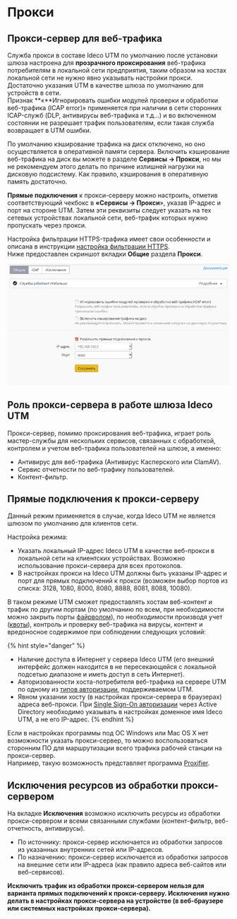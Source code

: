 # Прокси

## Прокси-сервер для веб-трафика

Служба прокси в составе Ideco UTM по умолчанию после установки шлюза настроена для **прозрачного проксирования** веб-трафика потребителям в локальной сети предприятия, таким образом на хостах локальной сети не нужно явно указывать настройки прокси. Достаточно указания UTM в качестве шлюза по умолчанию для устройств в сети.  
Признак **«**Игнорировать ошибки модулей проверки и обработки веб-трафика \(ICAP error\)» применяется при наличии в сети сторонних ICAP-служб \(DLP, антивирусы веб-трафика и т.д...\) и во включенном состоянии не разрешает трафик пользователям, если такая служба возвращает в UTM ошибки.

По умолчанию кэширование трафика на диск отключено, но оно осуществляется в оперативной памяти сервера. Включить кэширование веб-трафика на диск вы можете в разделе **Сервисы -&gt; Прокси**, но мы не рекомендуем этого делать по причине излишней нагрузки на дисковую подсистему. Как правило, кэширования в оперативную память достаточно.

  
**Прямые подключения** к прокси-серверу можно настроить, отметив соответствующий чекбокс в **«Сервисы -&gt; Прокси**», указав IP-адрес и порт на стороне UTM. Затем эти реквизиты следует указать на тех сетевых устройствах локальной сети, веб-трафик которых нужно пропускать через прокси.

Настройка фильтрации HTTPS-трафика имеет свои особенности и описана в инструкции [настройка фильтрации HTTPS](../../pravila_dostupa/kontent-filtr/nastroika_filtracii_https.md).  
Ниже предоставлен скриншот вкладки **Общие** раздела **Прокси**.

![](../../.gitbook/assets/12025873.png)

## Роль прокси-сервера в работе шлюза Ideco UTM

Прокси-сервер, помимо проксирования веб-трафика, играет роль мастер-службы для нескольких сервисов, связанных с обработкой, контролем и учетом веб-трафика пользователей на шлюзе, а именно:

* Антивирус для веб-трафика \(Антивирус Касперского или ClamAV\).
* Сервис отчетности по веб-трафику пользователей.
* Контент-фильтр.

## Прямые подключения к прокси-серверу

Данный режим применяется в случае, когда Ideco UTM не является шлюзом по умолчанию для клиентов сети.

Настройка режима:

* Указать локальный IP-адрес Ideco UTM в качестве веб-прокси в локальной сети на клиентских устройствах. Возможно использование прокси-сервера для всех протоколов.
* В настройках прокси на Ideco UTM должны быть указаны IP-адрес и порт для прямых подключений к прокси \(возможен выбор портов из списка: 3128, 1080, 8000, 8080, 8888, 8081, 8088, 10080\).

В таком режиме UTM сможет предоставлять хостам веб-контент и трафик по другим портам \(по умолчанию по всем, при необходимости можно закрыть порты [файрволом](../../pravila_dostupa/fairvol.md)\), по необходимости производя учет \([квоты](../../pravila_dostupa/polzovatelskie_kvoty.md)\), контроль и проверку веб-трафика на вирусы, контент и вредоносное содержимое при соблюдении следующих условий:

{% hint style="danger" %}
* Наличие доступа в Интернет у сервера Ideco UTM \(его внешний интерфейс должен находится в не пересекающейся с локальной подсетью диапазоне и иметь доступ в сеть Интернет\). 
* Авторизованности хоста-потребителя веб-трафика на сервере UTM по одному из [типов авторизации](../../authorization-types/), поддерживаемом UTM. 
* Явном указании хосту \(в настройках прокси-сервера в браузерах\) адреса веб-прокси. При [Single Sign-On авторизации](../../authorization-types/single-sign-on-authorization.md) через Active Directory необходимо указывать в настройках доменное имя Ideco UTM, а не его IP-адрес.
{% endhint %}

Если в настройках программы под ОС Windows или Mac OS X нет возможности указать прокси-сервер, то можно воспользоваться сторонним ПО для маршрутизации всего трафика рабочей станции на прокси-сервер.  
Например, такую возможность представляет программа [Proxifier](../../populyarnye_recepty/nastroika_programmy_proxifier_dlya_pryamykh_podklyuchenii_k_proksi-serveru.md).

## Исключения ресурсов из обработки прокси-сервером

На вкладке **Исключения** возможно исключить ресурсы из обработки прокси-сервером и всеми связанными службами \(контент-фильтр, веб-отчетность, антивирусы\).

* По источнику: прокси-сервер исключается из обработки запросов из указанных внутренних сетей или IP-адресов.
* По назначению: прокси-сервер исключается из обработки запросов на внешние сети или IP-адреса \(как правило адреса веб-сайтов или веб-сервисов\).

**Исключить трафик из обработки прокси-сервером нельзя для варианта прямых подключений к прокси-серверу. Исключения нужно делать в настройках прокси-сервера на устройстве \(в веб-браузере или системных настройках прокси-сервера\).**  

